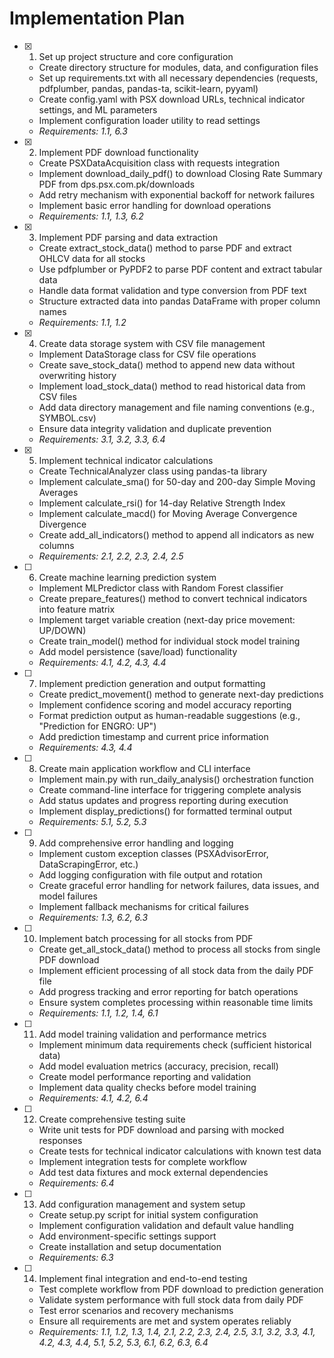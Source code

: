 # Implementation Plan

- [x] 1. Set up project structure and core configuration





  - Create directory structure for modules, data, and configuration files
  - Set up requirements.txt with all necessary dependencies (requests, pdfplumber, pandas, pandas-ta, scikit-learn, pyyaml)
  - Create config.yaml with PSX download URLs, technical indicator settings, and ML parameters
  - Implement configuration loader utility to read settings
  - _Requirements: 1.1, 6.3_

- [x] 2. Implement PDF download functionality





  - Create PSXDataAcquisition class with requests integration
  - Implement download_daily_pdf() to download Closing Rate Summary PDF from dps.psx.com.pk/downloads
  - Add retry mechanism with exponential backoff for network failures
  - Implement basic error handling for download operations
  - _Requirements: 1.1, 1.3, 6.2_

- [x] 3. Implement PDF parsing and data extraction





  - Create extract_stock_data() method to parse PDF and extract OHLCV data for all stocks
  - Use pdfplumber or PyPDF2 to parse PDF content and extract tabular data
  - Handle data format validation and type conversion from PDF text
  - Structure extracted data into pandas DataFrame with proper column names
  - _Requirements: 1.1, 1.2_

- [x] 4. Create data storage system with CSV file management





  - Implement DataStorage class for CSV file operations
  - Create save_stock_data() method to append new data without overwriting history
  - Implement load_stock_data() method to read historical data from CSV files
  - Add data directory management and file naming conventions (e.g., SYMBOL.csv)
  - Ensure data integrity validation and duplicate prevention
  - _Requirements: 3.1, 3.2, 3.3, 6.4_

- [x] 5. Implement technical indicator calculations





  - Create TechnicalAnalyzer class using pandas-ta library
  - Implement calculate_sma() for 50-day and 200-day Simple Moving Averages
  - Implement calculate_rsi() for 14-day Relative Strength Index
  - Implement calculate_macd() for Moving Average Convergence Divergence
  - Create add_all_indicators() method to append all indicators as new columns
  - _Requirements: 2.1, 2.2, 2.3, 2.4, 2.5_

- [ ] 6. Create machine learning prediction system
  - Implement MLPredictor class with Random Forest classifier
  - Create prepare_features() method to convert technical indicators into feature matrix
  - Implement target variable creation (next-day price movement: UP/DOWN)
  - Create train_model() method for individual stock model training
  - Add model persistence (save/load) functionality
  - _Requirements: 4.1, 4.2, 4.3, 4.4_

- [ ] 7. Implement prediction generation and output formatting
  - Create predict_movement() method to generate next-day predictions
  - Implement confidence scoring and model accuracy reporting
  - Format prediction output as human-readable suggestions (e.g., "Prediction for ENGRO: UP")
  - Add prediction timestamp and current price information
  - _Requirements: 4.3, 4.4_

- [ ] 8. Create main application workflow and CLI interface
  - Implement main.py with run_daily_analysis() orchestration function
  - Create command-line interface for triggering complete analysis
  - Add status updates and progress reporting during execution
  - Implement display_predictions() for formatted terminal output
  - _Requirements: 5.1, 5.2, 5.3_

- [ ] 9. Add comprehensive error handling and logging
  - Implement custom exception classes (PSXAdvisorError, DataScrapingError, etc.)
  - Add logging configuration with file output and rotation
  - Create graceful error handling for network failures, data issues, and model failures
  - Implement fallback mechanisms for critical failures
  - _Requirements: 1.3, 6.2, 6.3_

- [ ] 10. Implement batch processing for all stocks from PDF
  - Create get_all_stock_data() method to process all stocks from single PDF download
  - Implement efficient processing of all stock data from the daily PDF file
  - Add progress tracking and error reporting for batch operations
  - Ensure system completes processing within reasonable time limits
  - _Requirements: 1.1, 1.2, 1.4, 6.1_

- [ ] 11. Add model training validation and performance metrics
  - Implement minimum data requirements check (sufficient historical data)
  - Add model evaluation metrics (accuracy, precision, recall)
  - Create model performance reporting and validation
  - Implement data quality checks before model training
  - _Requirements: 4.1, 4.2, 6.4_

- [ ] 12. Create comprehensive testing suite
  - Write unit tests for PDF download and parsing with mocked responses
  - Create tests for technical indicator calculations with known test data
  - Implement integration tests for complete workflow
  - Add test data fixtures and mock external dependencies
  - _Requirements: 6.4_

- [ ] 13. Add configuration management and system setup
  - Create setup.py script for initial system configuration
  - Implement configuration validation and default value handling
  - Add environment-specific settings support
  - Create installation and setup documentation
  - _Requirements: 6.3_

- [ ] 14. Implement final integration and end-to-end testing
  - Test complete workflow from PDF download to prediction generation
  - Validate system performance with full stock data from daily PDF
  - Test error scenarios and recovery mechanisms
  - Ensure all requirements are met and system operates reliably
  - _Requirements: 1.1, 1.2, 1.3, 1.4, 2.1, 2.2, 2.3, 2.4, 2.5, 3.1, 3.2, 3.3, 4.1, 4.2, 4.3, 4.4, 5.1, 5.2, 5.3, 6.1, 6.2, 6.3, 6.4_